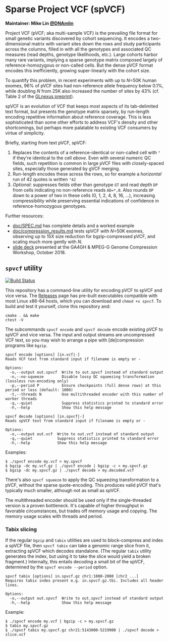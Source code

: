 # Sparse Project VCF (spVCF)

**Maintainer: Mike Lin [@DNAmlin](https://twitter.com/DNAmlin)**

Project VCF (pVCF; aka multi-sample VCF) is the prevailing file format for small genetic variants discovered by cohort sequencing. It encodes a two-dimensional matrix with variant sites down the rows and study participants across the columns, filled in with all the genotypes and associated QC measures (read depths, genotype likelihoods, etc.). Large cohorts harbor many rare variants, implying a sparse genotype matrix composed largely of reference-homozygous or non-called cells. But the dense pVCF format encodes this inefficiently, growing super-linearly with the cohort size.

To quantify this problem, in recent experiments with up to *N*=50K human exomes, 96% of pVCF sites had non-reference allele frequency below 0.1%, while doubling *N* from 25K also increased the number of sites by 43% (cf. Table 2 of the [GLnexus preprint](https://www.biorxiv.org/content/early/2018/06/11/343970)).

spVCF is an evolution of VCF that keeps most aspects of its tab-delimited text format, but presents the genotype matrix sparsely, by run-length encoding repetitive information about reference coverage. This is less sophisticated than some other efforts to address VCF's density and other shortcomings, but perhaps more palatable to existing VCF consumers by virtue of simplicity.

Briefly, starting from text pVCF, spVCF:

1. Replaces the contents of a reference-identical or non-called cell with `"` if they're identical to the cell *above*. Even with several numeric QC fields, such repetition is common in large pVCF files with closely-spaced sites, especially those generated by gVCF merging.
2. Run-length encodes these across the rows, so for example a *horizontal* run of 42 quotes is written `"42`
3. *Optional*: suppresses fields other than genotype `GT` and read depth `DP` from cells indicating no non-reference reads `AD=*,0`. Also rounds `DP` down to a power of two in these cells (0, 1, 2, 4, 8, 16, ...), increasing compressibility while preserving essential indications of confidence in reference-homozygous genotypes.

Further resources:

* [doc/SPEC.md](https://github.com/mlin/spVCF/blob/master/doc/SPEC.md) has complete details and a worked example
* [doc/compression_results.md](https://github.com/mlin/spVCF/blob/master/doc/compression_results.md) tests spVCF with *N*=50K exomes, observing up to 15X size reduction for bgzip-compressed pVCF, and scaling much more gently with *N*.
* [slide deck](https://docs.google.com/presentation/d/13lzEkdWAVwcsKofhsiYEdl92xMQgx5_dSOSIyZDggfM/edit?usp=sharing) presented at the GA4GH & MPEG-G Genome Compression Workshop, October 2018.

## `spvcf` utility

[![Build Status](https://travis-ci.org/mlin/spVCF.svg?branch=master)](https://travis-ci.org/mlin/spVCF)

This repository has a command-line utility for encoding pVCF to spVCF and vice versa. The [Releases](https://github.com/mlin/spVCF/releases) page has pre-built executables compatible with most Linux x86-64 hosts, which you can download and `chmod +x spvcf`. To build and test it yourself, clone this repository and:

```
cmake . && make
ctest -V
```

The subcommands `spvcf encode` and `spvcf decode` encode existing pVCF to spVCF and vice versa. The input and output streams are uncompressed VCF text, so you may wish to arrange a pipe with [de]compression programs like `bgzip`.

```
spvcf encode [options] [in.vcf|-]
Reads VCF text from standard input if filename is empty or -

Options:
  -o,--output out.spvcf  Write to out.spvcf instead of standard output
  -n,--no-squeeze        Disable lossy QC squeezing transformation (lossless run-encoding only)
  -p,--period P          Ensure checkpoints (full dense rows) at this period or less (default: 1000)
  -t,--threads N         Use multithreaded encoder with this number of worker threads
  -q,--quiet             Suppress statistics printed to standard error
  -h,--help              Show this help message
```

```
spvcf decode [options] [in.spvcf|-]
Reads spVCF text from standard input if filename is empty or -

Options:
  -o,--output out.vcf  Write to out.vcf instead of standard output
  -q,--quiet           Suppress statistics printed to standard error
  -h,--help            Show this help message
```

Examples:

```
$ ./spvcf encode my.vcf > my.spvcf
$ bgzip -dc my.vcf.gz | ./spvcf encode | bgzip -c > my.spvcf.gz
$ bgzip -dc my.spvcf.gz | ./spvcf decode > my.decoded.vcf
```

There's also `spvcf squeeze` to apply the QC squeezing transformation to a pVCF, without the sparse quote-encoding. This produces valid pVCF that's typically much smaller, although not as small as spVCF.

The multithreaded encoder should be used only if the single-threaded version is a proven bottleneck. It's capable of higher throughput in favorable circumstances, but trades off memory usage and copying. The memory usage scales with threads and period.

### Tabix slicing

If the regular `bgzip` and `tabix` utilities are used to block-compress and index a spVCF file, then `spvcf tabix` can take a genomic range slice from it, extracting spVCF which decodes standalone. (The regular `tabix` utility generates the index, but using it to take the slice would yield a broken fragment.) Internally, this entails decoding a small bit of the spVCF, determined by the `spvcf encode --period` option.

```
spvcf tabix [options] in.spvcf.gz chr1:1000-2000 [chr2 ...]
Requires tabix index present e.g. in.spvcf.gz.tbi. Includes all header lines.

Options:
  -o,--output out.spvcf  Write to out.spvcf instead of standard output
  -h,--help              Show this help message
```

Example:

```
$ ./spvcf encode my.vcf | bgzip -c > my.spvcf.gz
$ tabix my.spvcf.gz
$ ./spvcf tabix my.spvcf.gz chr21:5143000-5219900 | ./spvcf decode > slice.vcf
```
